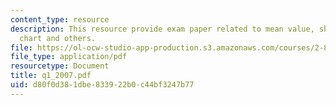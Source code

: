 ```yaml
---
content_type: resource
description: This resource provide exam paper related to mean value, shewhart xbar
  chart and others.
file: https://ol-ocw-studio-app-production.s3.amazonaws.com/courses/2-830j-control-of-manufacturing-processes-sma-6303-spring-2008/d80f0d381dbe833922b0c44bf3247b77_q1_2007.pdf
file_type: application/pdf
resourcetype: Document
title: q1_2007.pdf
uid: d80f0d38-1dbe-8339-22b0-c44bf3247b77
---
```

